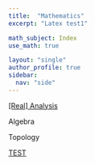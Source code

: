 ```yaml
---
title:  "Mathematics"
excerpt: "Latex test1"

math_subject: Index
use_math: true

layout: "single"
author_profile: true
sidebar:
  nav: "side"
---
```


<a href="/math/Real_Analysis/index"> 
[Real] Analysis
<a>



Algebra



Topology


<a href="/math/Real_Analysis/test"> 
TEST
<a>
